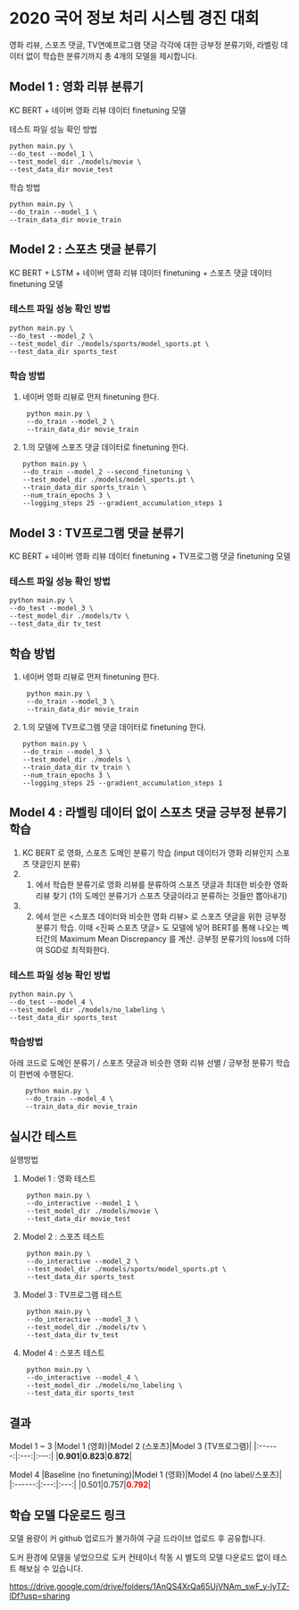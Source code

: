 2020 국어 정보 처리 시스템 경진 대회
==================================
영화 리뷰, 스포츠 댓글, TV연예프로그램 댓글 각각에 대한 긍부정 분류기와, 라벨링 데이터 없이 학습한 분류기까지 총 4개의 모델을 제시합니다.

Model 1 : 영화 리뷰 분류기
--------
KC BERT + 네이버 영화 리뷰 데이터 finetuning 모델

테스트 파일 성능 확인 방법

    python main.py \
    --do_test --model_1 \
    --test_model_dir ./models/movie \
    --test_data_dir movie_test

학습 방법

    python main.py \
    --do_train --model_1 \
    --train_data_dir movie_train

Model 2 : 스포츠 댓글 분류기
--------------------------
KC BERT + LSTM + 네이버 영화 리뷰 데이터 finetuning + 스포츠 댓글 데이터 finetuning 모델

### 테스트 파일 성능 확인 방법

    python main.py \
    --do_test --model_2 \
    --test_model_dir ./models/sports/model_sports.pt \
    --test_data_dir sports_test

### 학습 방법

1. 네이버 영화 리뷰로 먼저 finetuning 한다.

        python main.py \
        --do_train --model_2 \
        --train_data_dir movie_train

2.  1.의 모델에 스포츠 댓글 데이터로 finetuning 한다.
        
        python main.py \
        --do_train --model_2 --second_finetuning \
        --test_model_dir ./models/model_sports.pt \
        --train_data_dir sports_train \
        --num_train_epochs 3 \
        --logging_steps 25 --gradient_accumulation_steps 1

Model 3 : TV프로그램 댓글 분류기
-------
KC BERT + 네이버 영화 리뷰 데이터 finetuning + TV프로그램 댓글 finetuning 모델
### 테스트 파일 성능 확인 방법

    python main.py \
    --do_test --model_3 \
    --test_model_dir ./models/tv \
    --test_data_dir tv_test

## 학습 방법

1. 네이버 영화 리뷰로 먼저 finetuning 한다.

        python main.py \
        --do_train --model_3 \
        --train_data_dir movie_train

2.  1.의 모델에 TV프로그램 댓글 데이터로 finetuning 한다. 
        
        python main.py \
        --do_train --model_3 \
        --test_model_dir ./models \
        --train_data_dir tv_train \
        --num_train_epochs 3 \
        --logging_steps 25 --gradient_accumulation_steps 1


Model 4 : 라벨링 데이터 없이 스포츠 댓글 긍부정 분류기 학습
---
1. KC BERT 로 영화, 스포츠 도메인 분류기 학습 (input 데이터가 영화 리뷰인지 스포츠 댓글인지 분류)
2. 1. 에서 학습한 분류기로 영화 리뷰를 분류하여 스포츠 댓글과 최대한 비슷한 영화 리뷰 찾기 (1의 도메인 분류기가 스포츠 댓글이라고 분류하는 것들만 뽑아내기)
3. 2. 에서 얻은 <스포츠 데이터와 비슷한 영화 리뷰> 로 스포츠 댓글을 위한 긍부정 분류기 학습. 이때 <진짜 스포츠 댓글> 도 모델에 넣어 BERT를 통해 나오는 벡터간의 Maximum Mean Discrepancy 를 계산. 긍부정 분류기의 loss에 더하여 SGD로 최적화한다.

### 테스트 파일 성능 확인 방법

    python main.py \
    --do_test --model_4 \
    --test_model_dir ./models/no_labeling \
    --test_data_dir sports_test

### 학습방법
아래 코드로 도메인 분류기 / 스포츠 댓글과 비슷한 영화 리뷰 선별 / 긍부정 분류기 학습이 한번에 수행된다.

        python main.py \
        --do_train --model_4 \
        --train_data_dir movie_train

실시간 테스트
---------
실행방법

1. Model 1 : 영화 테스트

        python main.py \
        --do_interactive --model_1 \
        --test_model_dir ./models/movie \
        --test_data_dir movie_test


2. Model 2 : 스포츠 테스트

        python main.py \
        --do_interactive --model_2 \
        --test_model_dir ./models/sports/model_sports.pt \
        --test_data_dir sports_test

3. Model 3 : TV프로그램 테스트

        python main.py \
        --do_interactive --model_3 \
        --test_model_dir ./models/tv \
        --test_data_dir tv_test

4. Model 4 : 스포츠 테스트

        python main.py \
        --do_interactive --model_4 \
        --test_model_dir ./models/no_labeling \
        --test_data_dir sports_test

결과
---
Model 1 ~ 3
|Model 1 (영화)|Model 2 (스포츠)|Model 3 (TV프로그램)|
|:------:|:---:|:---:|
|**0.901**|**0.823**|**0.872**|


Model 4
|Baseline (no finetuning)|Model 1 (영화)|Model 4 (no label/스포츠)|
|:------:|:---:|:---:|
|0.501|0.757|<span style="color:red">**0.792**</span>|



학습 모델 다운로드 링크
-----
모델 용량이 커 github 업로드가 불가하여 구글 드라이브 업로드 후 공유합니다.

도커 환경에 모델을 넣었으므로 도커 컨테이너 작동 시 별도의 모델 다운로드 없이 테스트 해보실 수 있습니다.

https://drive.google.com/drive/folders/1AnQS4XrQa65UjVNAm_swF_y-lyTZ-lDf?usp=sharing